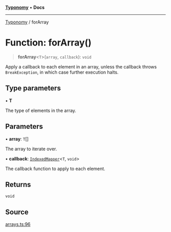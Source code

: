 [**Typonomy**](../README.md) • **Docs**

***

[Typonomy](../globals.md) / forArray

# Function: forArray()

> **forArray**\<`T`\>(`array`, `callback`): `void`

Apply a callback to each element in an array,
unless the callback throws `BreakException`,
in which case further execution halts.

## Type parameters

• **T**

The type of elements in the array.

## Parameters

• **array**: `T`[]

The array to iterate over.

• **callback**: [`IndexedMapper`](../type-aliases/IndexedMapper.md)\<`T`, `void`\>

The callback function to apply to each element.

## Returns

`void`

## Source

[arrays.ts:96](https://github.com/softcraft-development/typonomy/blob/ed30302645156be7a3415a48b3f38706435f25d3/src/arrays.ts#L96)
